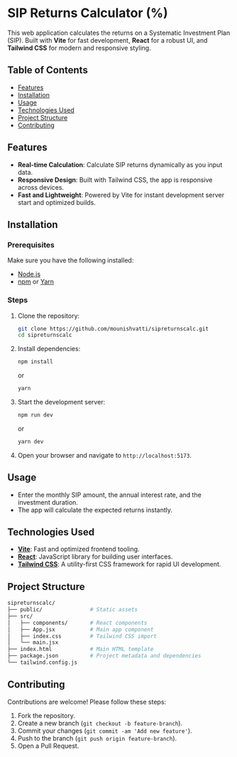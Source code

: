 # SIP Returns Calculator (%)

This web application calculates the returns on a Systematic Investment Plan (SIP). Built with **Vite** for fast development, **React** for a robust UI, and **Tailwind CSS** for modern and responsive styling.

## Table of Contents
- [Features](#features)
- [Installation](#installation)
- [Usage](#usage)
- [Technologies Used](#technologies-used)
- [Project Structure](#project-structure)
- [Contributing](#contributing)

## Features
- **Real-time Calculation**: Calculate SIP returns dynamically as you input data.
- **Responsive Design**: Built with Tailwind CSS, the app is responsive across devices.
- **Fast and Lightweight**: Powered by Vite for instant development server start and optimized builds.

## Installation

### Prerequisites
Make sure you have the following installed:
- [Node.js](https://nodejs.org/)
- [npm](https://www.npmjs.com/) or [Yarn](https://yarnpkg.com/)

### Steps
1. Clone the repository:
   ```bash
   git clone https://github.com/mounishvatti/sipreturnscalc.git
   cd sipreturnscalc
   ```

2. Install dependencies:
   ```bash
   npm install
   ```
   or
   ```bash
   yarn
   ```

3. Start the development server:
   ```bash
   npm run dev
   ```
   or
   ```bash
   yarn dev
   ```

4. Open your browser and navigate to `http://localhost:5173`.

## Usage
- Enter the monthly SIP amount, the annual interest rate, and the investment duration.
- The app will calculate the expected returns instantly.

## Technologies Used
- **[Vite](https://vitejs.dev/)**: Fast and optimized frontend tooling.
- **[React](https://reactjs.org/)**: JavaScript library for building user interfaces.
- **[Tailwind CSS](https://tailwindcss.com/)**: A utility-first CSS framework for rapid UI development.

## Project Structure
```bash
sipreturnscalc/
├── public/               # Static assets
├── src/
│   ├── components/       # React components
│   ├── App.jsx           # Main app component
│   ├── index.css         # Tailwind CSS import
│   └── main.jsx          
├── index.html            # Main HTML template
├── package.json          # Project metadata and dependencies
└── tailwind.config.js    
```

## Contributing
Contributions are welcome! Please follow these steps:
1. Fork the repository.
2. Create a new branch (`git checkout -b feature-branch`).
3. Commit your changes (`git commit -am 'Add new feature'`).
4. Push to the branch (`git push origin feature-branch`).
5. Open a Pull Request.
